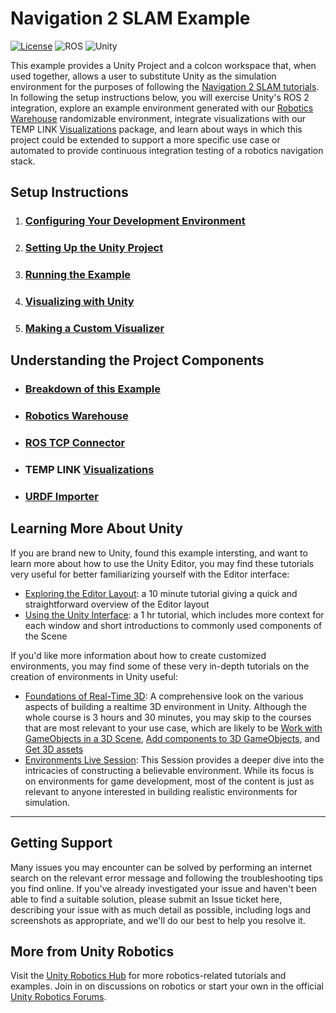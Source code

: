 # Navigation 2 SLAM Example

[![License](https://img.shields.io/badge/license-Apache--2.0-green.svg)](LICENSE.md)
![ROS](https://img.shields.io/badge/ros2-galactic-brightgreen)
![Unity](https://img.shields.io/badge/unity-2020.3.11f-brightgreen)

This example provides a Unity Project and a colcon workspace that, when used together, allows a user to substitute Unity as the simulation environment for the purposes of following the [Navigation 2 SLAM tutorials](https://navigation.ros.org/tutorials/docs/navigation2_with_slam.html). In following the setup instructions below, you will exercise Unity's ROS 2 integration, explore an example environment generated with our [Robotics Warehouse](https://github.com/Unity-Technologies/Robotics-Warehouse/tree/main) randomizable environment, integrate visualizations with our TEMP LINK [Visualizations]() package, and learn about ways in which this project could be extended to support a more specific use case or automated to provide continuous integration testing of a robotics navigation stack.

## Setup Instructions
1. ### [Configuring Your Development Environment](readmes/dev_env_setup.md)
1. ### [Setting Up the Unity Project](readmes/unity_project.md)
1. ### [Running the Example](readmes/run_example.md)
1. ### [Visualizing with Unity](readmes/unity_viz.md)
1. ### [Making a Custom Visualizer](readmes/custom_viz.md)

## Understanding the Project Components
* ### [Breakdown of this Example](readmes/explanation.md)
* ### [Robotics Warehouse](https://github.com/Unity-Technologies/Robotics-Warehouse)
* ### [ROS TCP Connector](https://github.com/Unity-Technologies/ROS-TCP-Connector)
* ### TEMP LINK [Visualizations](https://github.com/Unity-Technologies/ROS-TCP-Connector/blob/amanda/default-tutorial/com.unity.robotics.visualizations/Documentation~/README.md#visualization-settings)
* ### [URDF Importer](https://github.com/Unity-Technologies/URDF-Importer)

## Learning More About Unity
If you are brand new to Unity, found this example intersting, and want to learn more about how to use the Unity Editor, you may find these tutorials very useful for better familiarizing yourself with the Editor interface:
* [Exploring the Editor Layout](https://learn.unity.com/tutorial/exploring-the-editor-layout): a 10 minute tutorial giving a quick and straightforward overview of the Editor layout
* [Using the Unity Interface](https://learn.unity.com/tutorial/using-the-unity-interface): a 1 hr tutorial, which includes more context for each window and short introductions to commonly used components of the Scene

If you'd like more information about how to create customized environments, you may find some of these very in-depth tutorials on the creation of environments in Unity useful:

* [Foundations of Real-Time 3D](https://learn.unity.com/project/foundations-of-real-time-3d?uv=2019.4&missionId=5f777d9bedbc2a001f6f5ec7): A comprehensive look on the various aspects of building a realtime 3D environment in Unity. Although the whole course is 3 hours and 30 minutes, you may skip to the courses that are most relevant to your use case, which are likely to be [Work with GameObjects in a 3D Scene](https://learn.unity.com/tutorial/work-with-gameobjects-in-a-3d-scene?uv=2019.4&missionId=5f777d9bedbc2a001f6f5ec7&projectId=5fa1e431edbc2a001f53e6cc), [Add components to 3D GameObjects](https://learn.unity.com/tutorial/add-components-to-3d-gameobjects?uv=2019.4&missionId=5f777d9bedbc2a001f6f5ec7&projectId=5fa1e431edbc2a001f53e6cc), and [Get 3D assets](https://learn.unity.com/tutorial/get-3d-assets?uv=2019.4&missionId=5f777d9bedbc2a001f6f5ec7&projectId=5fa1e431edbc2a001f53e6cc)
* [Environments Live Session](https://learn.unity.com/tutorial/environments-march-31-2021#602326a4edbc2a4e1667c4c4): This Session provides a deeper dive into the intricacies of constructing a believable environment. While its focus is on environments for game development, most of the content is just as relevant to anyone interested in building realistic environments for simulation.

---

## Getting  Support
Many issues you may encounter can be solved by performing an internet search on the relevant error message and following the troubleshooting tips you find online. If you've already investigated your issue and haven't been able to find a suitable solution, please submit an Issue ticket here, describing your issue with as much detail as possible, including logs and screenshots as appropriate, and we'll do our best to help you resolve it.

## More from Unity Robotics
Visit the [Unity Robotics Hub](https://github.com/Unity-Technologies/Unity-Robotics-Hub) for more robotics-related tutorials and examples. Join in on discussions on robotics or start your own in the official [Unity Robotics Forums](https://forum.unity.com/forums/robotics.623/). 
